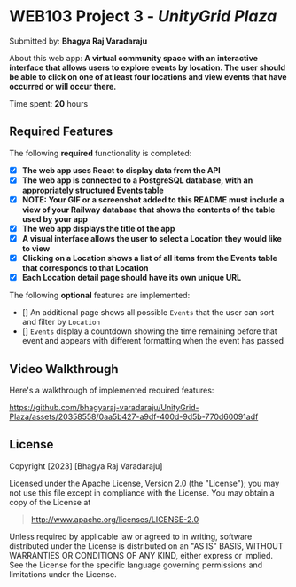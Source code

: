 # WEB103 Project 3 - *UnityGrid Plaza*

Submitted by: **Bhagya Raj Varadaraju**

About this web app: **A virtual community space with an interactive interface that allows users to explore events by location. The user should be able to click on one of at least four locations and view events that have occurred or will occur there.**

Time spent: **20** hours

## Required Features

The following **required** functionality is completed:
- [x] **The web app uses React to display data from the API**
- [x] **The web app is connected to a PostgreSQL database, with an appropriately structured Events table**
- [x] **NOTE: Your GIF or a screenshot added to this README must include a view of your Railway database that shows the contents of the table used by your app**
- [x] **The web app displays the title of the app**
- [x] **A visual interface allows the user to select a Location they would like to view**
- [x] **Clicking on a Location shows a list of all items from the Events table that corresponds to that Location**
- [x] **Each Location detail page should have its own unique URL**

The following **optional** features are implemented:
- [] An additional page shows all possible `Events` that the user can sort and filter by `Location`
- [] `Events` display a countdown showing the time remaining before that event and appears with different formatting when the event has passed

## Video Walkthrough

Here's a walkthrough of implemented required features:

https://github.com/bhagyaraj-varadaraju/UnityGrid-Plaza/assets/20358558/0aa5b427-a9df-400d-9d5b-770d60091adf

## License

Copyright [2023] [Bhagya Raj Varadaraju]

Licensed under the Apache License, Version 2.0 (the "License"); you may not use this file except in compliance with the License. You may obtain a copy of the License at

> http://www.apache.org/licenses/LICENSE-2.0

Unless required by applicable law or agreed to in writing, software distributed under the License is distributed on an "AS IS" BASIS, WITHOUT WARRANTIES OR CONDITIONS OF ANY KIND, either express or implied. See the License for the specific language governing permissions and limitations under the License.
